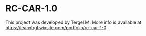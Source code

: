 # RC-CAR-1.0


This project was developed by Tergel M.
 More info is available at https://learntrgl.wixsite.com/portfolio/rc-car-1-0.
